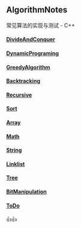 ## AlgorithmNotes

常见算法的实现与测试 - C++

#### [DivideAndConquer](/DivideAndConquer/ReadMe.md)

#### [DynamicPrograming](/DynamicPrograming/ReadMe.md)

#### [GreedyAlgorithm](/GreedyAlgorithm/ReadMe.md)

#### [Backtracking](/Backtracking/Backtracking.md)

#### [Recursive](/Recursive/ReadMe.md)

#### [Sort](/Sort/ReadMe.md)

#### [Array](/Array/ReadMe.md)

#### [Math](/Math/ReadMe.md)

#### [String](/String/ReadMe.md)

#### [Linklist](/Linklist/ReadMe.md)

#### [Tree](/Tree/ReadMe.md)

#### [BitManipulation](/BitManipulation/ReadMe.md)

#### [ToDo](/ToDo.md)

:+1::+1:

